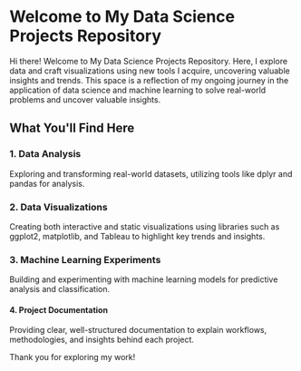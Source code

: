 # Welcome to My Data Science Projects Repository

Hi there! Welcome to My Data Science Projects Repository. Here, I explore data and craft visualizations using new tools I acquire, uncovering valuable insights and trends. This space is a reflection of my ongoing journey in the application of data science and machine learning to solve real-world problems and uncover valuable insights.

## What You'll Find Here

### 1. Data Analysis 
Exploring and transforming real-world datasets, utilizing tools like dplyr and pandas for analysis.

### 2. Data Visualizations
Creating both interactive and static visualizations using libraries such as ggplot2, matplotlib, and Tableau to highlight key trends and insights.

### 3. Machine Learning Experiments
Building and experimenting with machine learning models for predictive analysis and classification.

#### 4. Project Documentation
Providing clear, well-structured documentation to explain workflows, methodologies, and insights behind each project.

Thank you for exploring my work!
